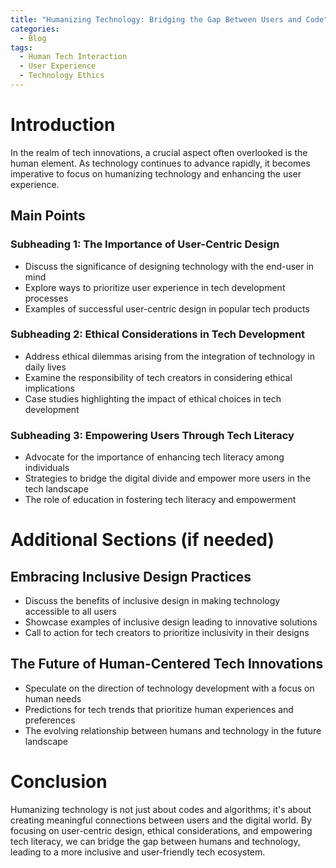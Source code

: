 ```yaml
---
title: "Humanizing Technology: Bridging the Gap Between Users and Code"
categories:
  - Blog
tags:
  - Human Tech Interaction
  - User Experience
  - Technology Ethics
---
```


# Introduction
In the realm of tech innovations, a crucial aspect often overlooked is the human element. As technology continues to advance rapidly, it becomes imperative to focus on humanizing technology and enhancing the user experience.

## Main Points
### Subheading 1: The Importance of User-Centric Design
- Discuss the significance of designing technology with the end-user in mind
- Explore ways to prioritize user experience in tech development processes
- Examples of successful user-centric design in popular tech products

### Subheading 2: Ethical Considerations in Tech Development
- Address ethical dilemmas arising from the integration of technology in daily lives
- Examine the responsibility of tech creators in considering ethical implications
- Case studies highlighting the impact of ethical choices in tech development

### Subheading 3: Empowering Users Through Tech Literacy
- Advocate for the importance of enhancing tech literacy among individuals
- Strategies to bridge the digital divide and empower more users in the tech landscape
- The role of education in fostering tech literacy and empowerment

# Additional Sections (if needed)
## Embracing Inclusive Design Practices
- Discuss the benefits of inclusive design in making technology accessible to all users
- Showcase examples of inclusive design leading to innovative solutions
- Call to action for tech creators to prioritize inclusivity in their designs

## The Future of Human-Centered Tech Innovations
- Speculate on the direction of technology development with a focus on human needs
- Predictions for tech trends that prioritize human experiences and preferences
- The evolving relationship between humans and technology in the future landscape

# Conclusion
Humanizing technology is not just about codes and algorithms; it's about creating meaningful connections between users and the digital world. By focusing on user-centric design, ethical considerations, and empowering tech literacy, we can bridge the gap between humans and technology, leading to a more inclusive and user-friendly tech ecosystem.